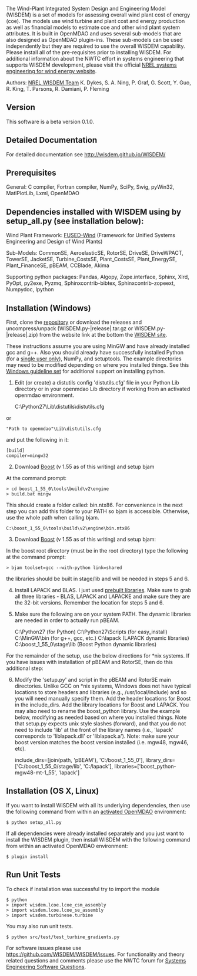 The Wind-Plant Integrated System Design and Engineering Model (WISDEM) is a set of models for assessing overall wind plant cost of energy (coe).  The models use wind turbine and plant cost and energy production as well as financial models to estimate coe and other wind plant system attributes.  It is built in OpenMDAO and uses several sub-models that are also designed as OpenMDAO plugin-ins.  These sub-models can be used independently but they are required to use the overall WISDEM capability.  Please install all of the pre-requisites prior to installing WISDEM.  For additional information about the NWTC effort in systems engineering that supports WISDEM development, please visit the official [NREL systems engineering for wind energy website](http://www.nrel.gov/wind/systems_engineering/).

Authors: [NREL WISDEM Team](mailto:nrel.wisdem+wisdem@gmail.com)
K. Dykes, S. A. Ning, P. Graf, G. Scott, Y. Guo, R. King, T. Parsons, R. Damiani, P. Fleming

## Version

This software is a beta version 0.1.0.

## Detailed Documentation

For detailed documentation see <http://wisdem.github.io/WISDEM/>

## Prerequisites

General: C compiler, Fortran compiler, NumPy, SciPy, Swig, pyWin32, MatlPlotLib, Lxml, OpenMDAO

## Dependencies installed with WISDEM using by setup_all.py (see installation below):

Wind Plant Framework: [FUSED-Wind](http://fusedwind.org) (Framework for Unified Systems Engineering and Design of Wind Plants)

Sub-Models: CommonSE, AeroelasticSE, RotorSE, DriveSE, DriveWPACT, TowerSE, JacketSE, Turbine_CostsSE, Plant_CostsSE, Plant_EnergySE, Plant_FinanceSE, pBEAM, CCBlade, Akima

Supporting python packages: Pandas, Algopy, Zope.interface, Sphinx, Xlrd, PyOpt, py2exe, Pyzmq, Sphinxcontrib-bibtex, Sphinxcontrib-zopeext, Numpydoc, Ipython

## Installation (Windows)

First, clone the [repository](https://github.com/WISDEM/WISDEM)
or download the releases and uncompress/unpack (WISDEM.py-|release|.tar.gz or WISDEM.py-|release|.zip) from the website link at the bottom the [WISDEM site](http://nwtc.nrel.gov/WISDEM).

These instructions assume you are using MinGW and have already installed gcc and g++.
Also you should already have successfully installed Python (for a [single user only](http://bugs.python.org/issue5459#msg101098)), NumPy, and setuptools.
The example directories may need to be modified depending on where you installed things.  See this [Windows guideline set](https://nwtc.nrel.gov/system/files/Windows%20OpenMDAO%20Install%20Tips.pdf) for additional support on installing python.

1) Edit (or create) a distutils config 'distutils.cfg' file in your Python Lib directory or in your openmdao Lib directory if working from an activated openmdao environment.

    C:\Python27\Lib\distutils\distutils.cfg

or

    "Path to openmdao"\Lib\distutils.cfg

and put the following in it:

    [build]
    compiler=mingw32


2) Download [Boost](http://www.boost.org) (v 1.55 as of this writing) and setup bjam

At the command prompt:

    > cd boost_1_55_0\tools\build\v2\engine
    > build.bat mingw

This should create a folder called: bin.ntx86.  For convenience in the next step you can add this folder to your PATH so bjam is accessible.  Otherwise, use the whole path when calling bjam.

    C:\boost_1_55_0\tools\build\v2\engine\bin.ntx86

3) Download [Boost](http://www.boost.org) (v 1.55 as of this writing) and setup bjam:

In the boost root directory (must be in the root directory) type the following at the command prompt:

    > bjam toolset=gcc --with-python link=shared

the libraries should be built in stage/lib and will be needed in steps 5 and 6.

4) Install LAPACK and BLAS.  I just used [prebuilt libraries](http://icl.cs.utk.edu/lapack-for-windows/lapack/#libraries).  Make sure to grab all three libraries - BLAS, LAPACK and LAPACKE and make sure they are the 32-bit versions.
Remember the location for steps 5 and 6.

5) Make sure the following are on your system PATH.  The dynamic libraries are needed in order to actually run pBEAM.

    C:\Python27  (for Python)
    C:\Python27\Scripts  (for easy_install)
    C:\MinGW\bin  (for g++, gcc, etc.)
    C:\lapack  (LAPACK dynamic libraries)
    C:\boost_1_55_0\stage\lib  (Boost Python dynamic libraries)

For the remainder of the setup, use the below directions for *nix systems.  If you have issues with installation of pBEAM and RotorSE, then do this additional step:

6) Modify the 'setup.py' and script in the pBEAM and RotorSE main directories.  Unlike GCC on *nix systems, Windows does not have typical locations to store headers and libraries (e.g., /usr/local/include) and so you will need manually specify them.  Add the header locations for Boost in the include_dirs.  Add the library locations for Boost and LAPACK.  You may also need to rename the boost_python library.  Use the example below, modifying as needed based on where you installed things.  Note that setup.py expects unix style slashes (forward), and that you do not need to include 'lib' at the front of the library names (i.e., 'lapack' corresponds to 'liblapack.dll' or 'liblapack.a').  Note: make sure your boost version matches the boost version installed (i.e. mgw48, mgw46, etc).

    include_dirs=[join(path, 'pBEAM'), 'C:/boost_1_55_0'],
    library_dirs=['C:/boost_1_55_0/stage/lib', 'C:/lapack'],
    libraries=['boost_python-mgw48-mt-1_55', 'lapack']


## Installation (OS X, Linux)

If you want to install WISDEM with all its underlying dependencies, then use the following command from within an [activated OpenMDAO](http://openmdao.org/docs/getting-started/install.html) environment:

    $ python setup_all.py

If all dependencies were already installed separately and you just want to install the WISDEM plugin, then install WISDEM with the following command from within an activated OpenMDAO environment:

    $ plugin install

## Run Unit Tests

To check if installation was successful try to import the module

	$ python
	> import wisdem.lcoe.lcoe_csm_assembly
	> import wisdem.lcoe.lcoe_se_assembly
	> import wisdem.turbinese.turbine

You may also run unit tests.

	$ python src/test/test_turbine_gradients.py

For software issues please use <https://github.com/WISDEM/WISDEM/issues>.  For functionality and theory related questions and comments please use the NWTC forum for [Systems Engineering Software Questions](https://wind.nrel.gov/forum/wind/viewtopic.php?f=34&t=1002).